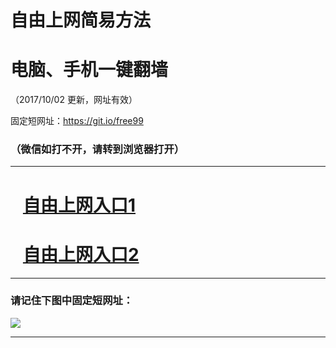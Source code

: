 ﻿# 自由上网简易方法

# 电脑、手机一键翻墙

（2017/10/02 更新，网址有效）

固定短网址：https://git.io/free99

### （微信如打不开，请转到浏览器打开）


***





# &nbsp;&nbsp; <a href="http://ft1167027683.fwtz-zhenx1001.xyz/fwqtz01.html?t=10020018315 " target="_blank">自由上网入口1</a>
# &nbsp;&nbsp; <a href="http://ft2815229131.fw-tzzhen1002.xyz/fwqtz02.html?t=100200119151 " target="_blank">自由上网入口2</a>
***

### 请记住下图中固定短网址：

<img src="https://s3-us-west-2.amazonaws.com/fwq-1001/yjfq-20170905okok.png" /> 


***

